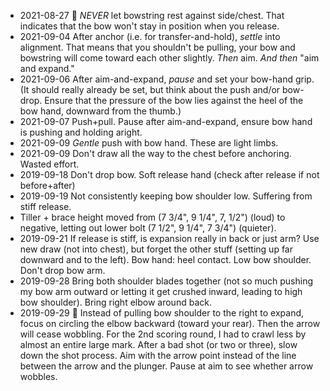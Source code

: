 * 2021-08-27 :key: _NEVER_ let bowstring rest against side/chest. That indicates that the bow won't stay in position when you release.
* 2021-09-04 After anchor (i.e. for transfer-and-hold), _settle_ into alignment. That means that you shouldn't be pulling, your bow and bowstring will come toward each other slightly. _Then_ aim. _And then_ "aim and expand."
* 2021-09-06 After aim-and-expand, _pause_ and set your bow-hand grip. (It should really already be set, but think about the push and/or bow-drop. Ensure that the pressure of the bow lies against the heel of the bow hand, downward from the thumb.)
* 2021-09-07 Push+pull. Pause after aim-and-expand, ensure bow hand is pushing and holding aright.
* 2021-09-09 _Gentle_ push with bow hand. These are light limbs.
* 2021-09-09 Don't draw all the way to the chest before anchoring. Wasted effort.
* 2019-09-18 Don't drop bow. Soft release hand (check after release if not before+after)
* 2019-09-19 Not consistently keeping bow shoulder low. Suffering from stiff release.
* Tiller + brace height moved from (7 3/4", 9 1/4", 7, 1/2") (loud) to negative, letting out lower bolt (7 1/2", 9 1/4", 7 3/4") (quieter).
* 2019-09-21 If release is stiff, is expansion really in back or just arm? Use new draw (not into chest), but forget the other stuff (setting up far downward and to the left). Bow hand: heel contact. Low bow shoulder. Don't drop bow arm.
* 2019-09-28 Bring both shoulder blades together (not so much pushing my bow arm outward or letting it get crushed inward, leading to high bow shoulder). Bring right elbow around back.
* 2019-09-29 :key: Instead of pulling bow shoulder to the right to expand, focus on circling the elbow backward (toward your rear). Then the arrow will cease wobbling. For the 2nd scoring round, I had to crawl less by almost an entire large mark. After a bad shot (or two or three), slow down the shot process. Aim with the arrow point instead of the line between the arrow and the plunger. Pause at aim to see whether arrow wobbles.
